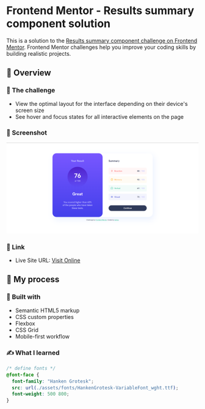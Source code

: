 # Frontend Mentor - Results summary component solution

This is a solution to the [Results summary component challenge on Frontend Mentor](https://www.frontendmentor.io/challenges/results-summary-component-CE_K6s0maV). Frontend Mentor challenges help you improve your coding skills by building realistic projects. 

## 👀 Overview

### 🚩 The challenge


- View the optimal layout for the interface depending on their device's screen size
- See hover and focus states for all interactive elements on the page

### 📸 Screenshot

![screenshot](./screenshot.png)


### 🏡 Link

- Live Site URL: [Visit Online](https://luking-frontendmentor-challenges.netlify.app/results-summary-component/)

## 🚧 My process

### 🔖 Built with

- Semantic HTML5 markup
- CSS custom properties
- Flexbox
- CSS Grid
- Mobile-first workflow

### ✍️ What I learned

```css
/* define fonts */
@font-face {
  font-family: "Hanken Grotesk";
  src: url(./assets/fonts/HankenGrotesk-VariableFont_wght.ttf);
  font-weight: 500 800;
}
```


